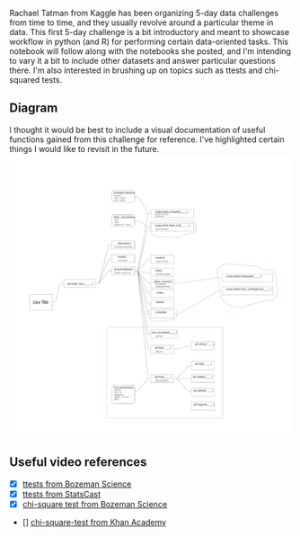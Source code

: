 Rachael Tatman from Kaggle has been organizing 5-day data challenges from time to time, and they usually revolve around a particular theme in data. This first 5-day challenge is a bit introductory and meant to showcase workflow in python (and R) for performing certain data-oriented tasks. This notebook will follow along with the notebooks she posted, and I'm intending to vary it a bit to include other datasets and answer particular questions there. I'm also interested in brushing up on topics such as ttests and chi-squared tests. 


## Diagram
I thought it would be best to include a visual documentation of useful functions gained from this challenge for reference. I've highlighted certain things I would like to revisit in the future.
![](diagram.jpg)

## Useful video references
* [x] [ttests from Bozeman Science](https://www.youtube.com/watch?v=pTmLQvMM-1M&t=311s)
* [x] [ttests from StatsCast](https://www.youtube.com/watch?v=0Pd3dc1GcHc)
* [x] [chi-square test from Bozeman Science](https://www.youtube.com/watch?v=WXPBoFDqNVk)
* [] [chi-square-test from Khan Academy](https://www.youtube.com/watch?v=2QeDRsxSF9M)